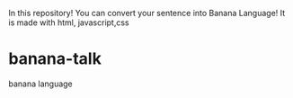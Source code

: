 In this repository! You can convert your sentence into Banana Language!
It is made with html, javascript,css
# banana-talk
banana language
